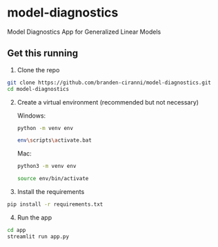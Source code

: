 # model-diagnostics
Model Diagnostics App for Generalized Linear Models

## Get this running

1. Clone the repo
  ```zsh
  git clone https://github.com/branden-ciranni/model-diagnostics.git
  cd model-diagnostics
  ```

2. Create a virtual environment (recommended but not necessary)

    Windows:

      ```zsh
      python -m venv env

      env\scripts\activate.bat
      ```

    Mac:

      ```zsh
      python3 -m venv env

      source env/bin/activate
      ```
  
3. Install the requirements
  ``` zsh
  pip install -r requirements.txt
  ```
  
4. Run the app
  ```zsh
  cd app
  streamlit run app.py
  ```
